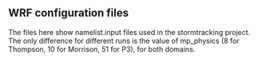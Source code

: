 ## WRF configuration files

The files here show namelist.input files used in the stormtracking project. The only difference for different runs is the value of mp_physics (8 for Thompson, 10 for Morrison, 51 for P3), for both domains.
